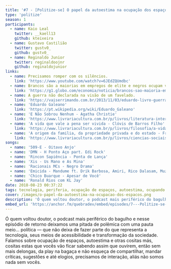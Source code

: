 ```yaml
---
title: '#7 - [Politize-se] O papel da autoestima na ocupação dos espaços'
type: 'politize'
season: 1
participants:
  - name: Kaio Leal
    twitter: __kaell13
    github: kteixeira
  - name: Gustavo Castilião
    twitter: gustv0_
    github: gustv0_
  - name: Reginaldo Junior
    twitter: reginaldoojnr
    github: reginaldojunior
links:
  - name: Precisamos romper com os silêncios.
    link: 'https://www.youtube.com/watch?v=6JEdZQUmdbc'
  - name: Brancos são a maiorias em empregos de elite e negros ocupam vagas sem qualificação.
    link: 'https://g1.globo.com/economia/noticia/brancos-sao-maioria-em-empregos-de-elite-e-negros-ocupam-vagas-sem-qualificacao.ghtml'
  - name: A guerra não declarada na visão de um favelado.
    link: 'https://vaiserrimando.com.br/2013/11/03/eduardo-livro-guerra-nao-declarada-visao-favelado-resenha/'
  - name: 'Eduardo Galeano'
    link: 'https://pt.wikipedia.org/wiki/Eduardo_Galeano'
  - name: 'E Não Sobrou Nenhum - Agatha Christie'
    link: 'https://www.livrariacultura.com.br/p/livros/literatura-internacional/ficcao-policial/e-nao-sobrou-nenhum-15060167'
  - name: 'A vida que vale a pena ser vivida - Clóvis de Barros Filho'
    link: 'https://www.livrariacultura.com.br/p/livros/filosofia/a-vida-que-vale-a-pena-ser-vivida-22119769'
  - name: 'A origem da familia, da propriedade privada e do estado - Friedrich Engels'
    link: 'https://www.livrariacultura.com.br/p/livros/ciencias-sociais/sociologia/a-origem-da-familia-da-propriedade-privada-e-do-estado-edicao-de-bolso-42746219'
songs:
  - name: '509-E - Oitavo Anjo'
  - name: 'DMN - H Ponto Aço part. Edi Rock'
  - name: 'Rincon Sapiência - Ponta de Lança'
  - name: 'Xis - Us Mano e As Mina'
  - name: 'Racionais MCs - Negro Drama'
  - name: 'Emicida - Mandume ft. Drik Barbosa, Amiri, Rico Dalasam, Muzzike, Raphão Alaafin'
  - name: 'Chico Buarque - Apesar de Você'
  - name: 'Ronald Rios com KL Jay'
date: 2018-08-23 00:37:22
tags: tecnologia, periferia, ocupação de espaços, autoestima, ocupando espaços, representação, quebrada
cover: /images/o-papel-da-autoestima-na-ocupacao-dos-espacos.png
description: 'Ó quem voltou doutor, o podcast mais periférico do bagulho e nesse episódio de retorno deixamos uma pitada de polêmica com uma pauta meio... política — que não deixa de fazer parte do que representa a tecnologia, seus meios de acessibilidade e transformação da sociedade.'
embed_url: 'https://anchor.fm/quebradev/embed/episodes/7---Politize-se-O-papel-da-autoestima-na-ocupacao-dos-espacos-eclvcp'
---
```


Ó quem voltou doutor, o podcast mais periférico do bagulho e nesse episódio de retorno deixamos uma pitada de polêmica com uma pauta meio... política — que não deixa de fazer parte do que representa a tecnologia, seus meios de acessibilidade e transformação da sociedade.
Falamos sobre ocupação de espaços, autoestima e otras cositas más, cositas estas que vocês vão ficar sabendo assim que ouvirem, então sem mais delongas, da play na bagaça e não esqueça de compartilhar, mandar críticas, sugestões e até elogios, precisamos de interação, aliás não somos nada sem vocês.
